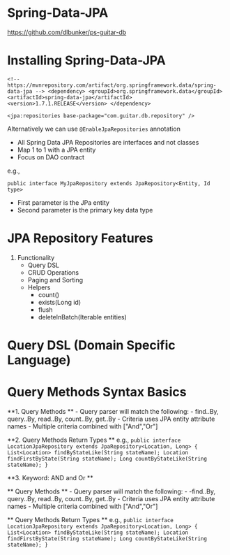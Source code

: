 # Spring-Data-JPA
https://github.com/dlbunker/ps-guitar-db

# Installing Spring-Data-JPA
`<!-- https://mvnrepository.com/artifact/org.springframework.data/spring-data-jpa -->
<dependency>
    <groupId>org.springframework.data</groupId>
    <artifactId>spring-data-jpa</artifactId>
    <version>1.7.1.RELEASE</version>
</dependency>`

`<jpa:repositories base-package="com.guitar.db.repository" />`

Alternatively we can use 
`@EnableJpaRepositories` annotation

- All Spring Data JPA Repositories are interfaces and not classes
- Map 1 to 1 with a JPA entity
- Focus on DAO contract

e.g.,

`public interface MyJpaRepository extends JpaRepository<Entity, Id type>`
- First parameter is the JPa entity
- Second parameter is the primary key data type

# JPA Repository Features
1. Functionality
	- Query DSL
	- CRUD Operations
	- Paging and Sorting
	- Helpers
		- count()
		- exists(Long id)
		- flush
		- deleteInBatch(Iterable entities)
		
# Query DSL (Domain Specific Language)

# Query Methods Syntax Basics
**1. Query Methods **
	- Query parser will match the following:
		- find..By, query..By, read..By, count..By, get..By
	- Criteria uses JPA entity attribute names
	- Multiple criteria combined with ["And","Or"]
	
**2. Query Methods Return Types **
e.g.,
`public interface LocationJpaRepository extends JpaRepository<Location, Long> {
	List<Location> findByStateLike(String stateName);
	Location findFirstByState(String stateName);
	Long countByStateLike(String stateName);
}`

**3. Keyword: AND and Or **



** Query Methods **
	- Query parser will match the following:
		- -find..By, query..By, read..By, count..By, get..By
	- Criteria uses JPA entity attribute names
	- Multiple criteria combined with ["And","Or"]
	
** Query Methods Return Types **
e.g.,
`public interface LocationJpaRepository extends JpaRepository<Location, Long> {
	List<Location> findByStateLike(String stateName);
	Location findFirstByState(String stateName);
	Long countByStateLike(String stateName);
}`
